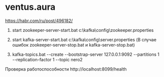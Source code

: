 # ventus.aura
https://habr.com/ru/post/496182/

1. start zookeeper-server-start.bat c:\kafka\config\zookeeper.properties 
2. start kafka-server-start.bat c:\kafka\config\server.properties 
(В случае ошибок zookeeper-server-stop.bat и kafka-server-stop.bat)

3. kafka-topics.bat --create --bootstrap-server 127.0.0.1:9092 --partitions 1 --replication-factor 1 --topic nero2

Проверка работоспособности
http://localhost:8099/health